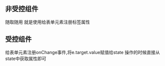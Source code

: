 ## 非受控组件
随取随用
就是使用给表单元素注册标签属性


## 受控组件
给表单元素注册onChange事件,将e.target.value赋值给state
操作的时候直接从state中获取属性即可

